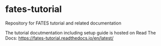 # fates-tutorial
Repository for FATES tutorial and related documentation

The tutorial docutmentation including setup guide is hosted on Read The Docs: https://fates-tutorial.readthedocs.io/en/latest/
